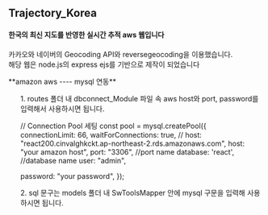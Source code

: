 ## Trajectory_Korea
#### 한국의 최신 지도를 반영한 실시간 추적 aws 웹입니다
<p>
카카오와 네이버의 Geocoding API와 reversegeocoding을 이용했습니다. <br>
해당 웹은 node.js의 express ejs를 기반으로 제작이 되었습니다 <br>
</p>
<p>
**amazon aws ---- mysql 연동** 
<ul>
1. routes 폴더 내 dbconnect_Module 파일 속 aws host와 port, password를 입력해서 사용하시면 됩니다.<br>
  <p>
    // Connection Pool 세팅
const pool  = mysql.createPool({
  connectionLimit: 66,
  waitForConnections: true,
  // host: "react200.cinvalghkckt.ap-northeast-2.rds.amazonaws.com",
  host: "your amazon host",
  port: "3306", //port name 
  database: 'react', //database name
  user: "admin",
  
  password: "your password",
});
  </p>
2. sql 문구는 models 폴더 내 SwToolsMapper 안에 mysql 구문을 입력해 사용하시면 됩니다. 
</ul>
</p>
